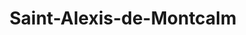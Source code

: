 ---
title: Saint-Alexis-de-Montcalm
url: /saint-alexis-de-montcalm/
latitude: 45.935
longitude: -73.615
---